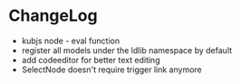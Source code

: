 # ChangeLog

* kubjs node - eval function
* register all models under the ldlib namespace by default
* add codeeditor for better text editing
* SelectNode doesn't require trigger link anymore